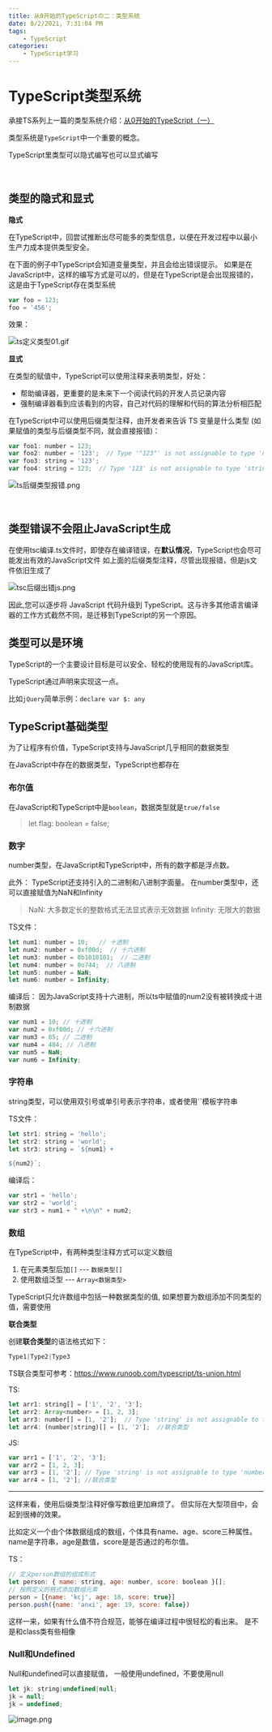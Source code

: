 ```yaml
---
title: 从0开始的TypeScriptの二：类型系统
date: 8/2/2021, 7:31:04 PM
tags: 
    - TypeScript 
categories: 
    - TypeScript学习
---
```



# TypeScript类型系统

承接TS系列上一篇的类型系统介绍：[从0开始的TypeScript（一）](https://juejin.cn/post/6991372329414557733)

类型系统是`TypeScript`中一个重要的概念。

TypeScript里类型可以隐式编写也可以显式编写

<br>

## 类型的隐式和显式

**隐式**

在TypeScript中，回尝试推断出尽可能多的类型信息，以便在开发过程中以最小生产力成本提供类型安全。 

在下面的例子中TypeScript会知道变量类型，并且会给出错误提示。 如果是在JavaScript中，这样的编写方式是可以的，但是在TypeScript是会出现报错的，这是由于TypeScript存在类型系统

``` javascript
var foo = 123;
foo = '456';
```

效果：

![ts定义类型01.gif](https://p1-juejin.byteimg.com/tos-cn-i-k3u1fbpfcp/17bd98ee2a4b4d349ffc2161d19ef39f~tplv-k3u1fbpfcp-watermark.image)


**显式**

在类型的赋值中，TypeScript可以使用注释来表明类型，好处：
* 帮助编译器，更重要的是未来下一个阅读代码的开发人员记录内容
* 强制编译器看到应该看到的内容，自己对代码的理解和代码的算法分析相匹配

在TypeScript中可以使用后缀类型注释，由开发者来告诉 TS 变量是什么类型 (如果赋值的类型与后缀类型不同，就会直接报错)：
``` javascript
var foo1: number = 123;
var foo2: number = '123';  // Type '"123"' is not assignable to type 'number' 
var foo3: string = '123';
var foo4: string = 123;  // Type '123' is not assignable to type 'string'.
```


![ts后缀类型报错.png](https://p1-juejin.byteimg.com/tos-cn-i-k3u1fbpfcp/47f8e9efc4f04a8882d231216f4824fc~tplv-k3u1fbpfcp-watermark.image)

<br>


## 类型错误不会阻止JavaScript生成

在使用tsc编译.ts文件时，即使存在编译错误，在**默认情况**，TypeScript也会尽可能发出有效的JavaScript文件
如上面的后缀类型注释，尽管出现报错，但是js文件依旧生成了


![tsc后缀出错js.png](https://p6-juejin.byteimg.com/tos-cn-i-k3u1fbpfcp/ca80107ed6834ab3841d51766742c5d1~tplv-k3u1fbpfcp-watermark.image)

因此,您可以逐步将 JavaScript 代码升级到 TypeScript。这与许多其他语言编译器的工作方式截然不同，是迁移到TypeScript的另一个原因。



## 类型可以是环境

TypeScript的一个主要设计目标是可以安全、轻松的使用现有的JavaScript库。 

TypeScript通过声明来实现这一点。

比如`jQuery`简单示例：`declare var $: any`



## TypeScript基础类型

为了让程序有价值，TypeScript支持与JavaScript几乎相同的数据类型

在JavaScript中存在的数据类型，TypeScript也都存在

### 布尔值

在JavaScript和TypeScript中是`boolean`，数据类型就是`true/false`

> let flag: boolean = false;

### 数字
number类型，在JavaScript和TypeScript中，所有的数字都是浮点数。

此外： TypeScript还支持引入的二进制和八进制字面量。
在number类型中，还可以直接赋值为NaN和Infinity
> NaN: 大多数定长的整数格式无法显式表示无效数据
> Infinity: 无限大的数据

TS文件：
```javascript
let num1: number = 10;   // 十进制
let num2: number = 0xf00d;  // 十六进制
let num3: number = 0b1010101;  // 二进制
let num4: number = 0o744;  // 八进制
let num5: number = NaN;
let num6: number = Infinity;
```

编译后： 因为JavaScript支持十六进制，所以ts中赋值的num2没有被转换成十进制数据
```javascript
var num1 = 10; // 十进制
var num2 = 0xf00d; // 十六进制
var num3 = 85; // 二进制
var num4 = 484; // 八进制
var num5 = NaN;
var num6 = Infinity;
```

### 字符串
string类型，可以使用双引号或单引号表示字符串，或者使用\`\`模板字符串

TS文件：
```javascript
let str1: string = 'hello';
let str2: string = 'world';
let str3: string = `${num1} +

${num2}`;
```

编译后：
```javascript
var str1 = 'hello';
var str2 = 'world';
var str3 = num1 + " +\n\n" + num2;
```

### 数组

在TypeScript中，有两种类型注释方式可以定义数组
1. 在元素类型后加`[]` --- `数据类型[]`
2. 使用数组泛型 --- `Array<数据类型>`

TypeScript只允许数组中包括一种数据类型的值, 如果想要为数组添加不同类型的值，需要使用 <div color=#f00 size=2 >**联合类型**</div> 

创建**联合类型**的语法格式如下：

```javascript
Type1|Type2|Type3
```

TS联合类型可参考：https://www.runoob.com/typescript/ts-union.html

TS:
``` javascript
let arr1: string[] = ['1', '2', '3'];
let arr2: Array<number> = [1, 2, 3];
let arr3: number[] = [1, '2'];  // Type 'string' is not assignable to type 'number'
let arr4: (number|string)[] = [1, '2'];  //联合类型
```

JS:
```javascript
var arr1 = ['1', '2', '3'];
var arr2 = [1, 2, 3];
var arr3 = [1, '2']; // Type 'string' is not assignable to type 'number'
var arr4 = [1, '2']; //联合类型
```

***

这样来看，使用后缀类型注释好像写数组更加麻烦了。
但实际在大型项目中，会起到很棒的效果。

比如定义一个由个体数据组成的数组，个体具有name、age、score三种属性。 name是字符串，age是数值，score是是否通过的布尔值。

TS：
```javascript
// 定义person数组的组成形式
let person: { name: string, age: number, score: boolean }[];
// 按照定义的格式添加数组元素
person = [{name: 'kcj', age: 18, score: true}]
person.push({name: 'anxi', age: 19, score: false})
```
这样一来，如果有什么值不符合规范，能够在编译过程中很轻松的看出来。 是不是和class类有些相像


### Null和Undefined

Null和undefined可以直接赋值， 一般使用undefined，不要使用null

```javascript
let jk: string|undefined|null;
jk = null;
jk = undefined;
```

![image.png](https://p1-juejin.byteimg.com/tos-cn-i-k3u1fbpfcp/6f86b5f1b7ce408e90a89322ce8e2f42~tplv-k3u1fbpfcp-watermark.image)


